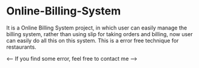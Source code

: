 # Online-Billing-System
It is a Online Billing System project, in which user can easily manage the billing system, rather than using slip for taking orders and billing, now user can easily do all this on this system. This is a error free technique for restaurants.

<-- If you find some error, feel free to contact me -->
